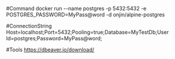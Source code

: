 #Command 
docker run --name postgres -p 5432:5432 -e POSTGRES_PASSWORD=MyPass@word -d onjin/alpine-postgres

#ConnectionString
Host=localhost;Port=5432;Pooling=true;Database=MyTestDb;User Id=postgres;Password=MyPass@word;

#Tools
https://dbeaver.io/download/